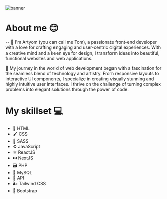 <img src="https://i.ibb.co/qNCYhC3/Tom-Schlyahtin.jpg" alt="banner"></img>

# About me 😊

-- 👋 I'm Artyom (you can call me Tom), a passionate front-end developer with a love for crafting engaging and user-centric digital experiences. With a creative mind and a keen eye for design, I transform ideas into beautiful, functional websites and web applications.

🚀 My journey in the world of web development began with a fascination for the seamless blend of technology and artistry. From responsive layouts to interactive UI components, I specialize in creating visually stunning and highly intuitive user interfaces. I thrive on the challenge of turning complex problems into elegant solutions through the power of code.

# My skillset 💻

- 🧱 HTML
- 🖌️ CSS
- 🎨 SASS
- ⚙️ JavaScript
- ⚛️ ReactJS
- ⏭️ NextJS
- 🗃️ PHP
- 🐘 MySQL
- 📃 API
- 🌬️ Tailwind CSS
- 🥾 Bootstrap
